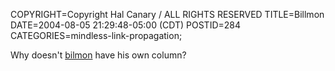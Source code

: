 COPYRIGHT=Copyright Hal Canary / ALL RIGHTS RESERVED
TITLE=Billmon
DATE=2004-08-05 21:29:48-05:00 (CDT)
POSTID=284
CATEGORIES=mindless-link-propagation;

Why doesn't [bilmon](http://billmon.org/) have his own column?
